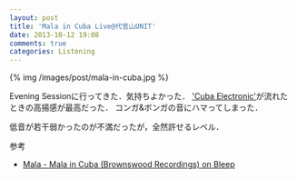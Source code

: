 ```yaml
---
layout: post
title: 'Mala in Cuba Live@代官山UNIT'
date: 2013-10-12 19:08
comments: true
categories: Listening 
---
```


{% img /images/post/mala-in-cuba.jpg %}

Evening Sessionに行ってきた．気持ちよかった．
['Cuba Electronic'](http://www.youtube.com/watch?v=-vDiPQtkVI8)が流れたときの高揚感が最高だった．
コンガ&ボンガの音にハマってしまった．

低音が若干弱かったのが不満だったが，全然許せるレベル．

参考

- [Mala - Mala in Cuba (Brownswood Recordings) on Bleep](https://bleep.com/release/38185-mala-mala-in-cuba)

